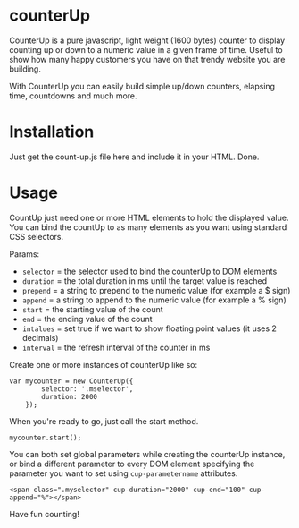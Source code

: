 # counterUp

CounterUp is a pure javascript, light weight (1600 bytes) counter to display counting up or down to a numeric value in a given frame of time. Useful to show how many happy customers you have on that trendy website you are building.

With CounterUp you can easily build simple up/down counters, elapsing time, countdowns and much more.


# Installation


Just get the count-up.js file here and include it in your HTML. Done.


# Usage


CountUp just need one or more HTML elements to hold the displayed value. You can bind the countUp to as many elements as you want using standard CSS selectors.

Params:
- `selector` = the selector used to bind the counterUp to DOM elements
- `duration` = the total duration in ms until the target value is reached
- `prepend`  = a string to prepend to the numeric value (for example a $ sign)
- `append`   = a string to append to the numeric value (for example a % sign)
- `start`    = the starting value of the count
- `end`      = the ending value of the count
- `intalues` = set true if we want to show floating point values (it uses 2 decimals)
- `interval` = the refresh interval of the counter in ms

Create one or more instances of counterUp like so:

```
var mycounter = new CounterUp({
        selector: '.mselector',
        duration: 2000
    });
```

When you're ready to go, just call the start method.

`mycounter.start();`

You can both set global parameters while creating the counterUp instance, or bind a different parameter to every DOM element specifying the parameter you want to set using `cup-parametername` attributes.

`<span class=".myselector" cup-duration="2000" cup-end="100" cup-append="%"></span>`

Have fun counting!
